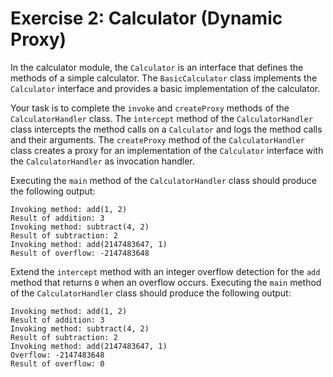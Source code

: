 # Exercise 2: Calculator (Dynamic Proxy)

In the calculator module, the `Calculator` is an interface that defines the methods of a simple calculator.
The `BasicCalculator` class implements the `Calculator` interface and provides a basic implementation of the calculator.

Your task is to complete the `invoke` and `createProxy` methods of the `CalculatorHandler` class.
The `ìntercept` method of the `CalculatorHandler` class intercepts the method calls on a `Calculator` and logs the method calls and their arguments.
The `createProxy` method of the `CalculatorHandler` class creates a proxy for an implementation of the `Calculator` interface with the `CalculatorHandler` as invocation handler.

Executing the `main` method of the `CalculatorHandler` class should produce the following output:

```
Invoking method: add(1, 2)
Result of addition: 3
Invoking method: subtract(4, 2)
Result of subtraction: 2
Invoking method: add(2147483647, 1)
Result of overflow: -2147483648
```


Extend the `intercept` method with an integer overflow detection for the `add` method that returns `0` when an overflow occurs. Executing the `main` method of the `CalculatorHandler` class should produce the following output:
```
Invoking method: add(1, 2)
Result of addition: 3
Invoking method: subtract(4, 2)
Result of subtraction: 2
Invoking method: add(2147483647, 1)
Overflow: -2147483648
Result of overflow: 0
```
